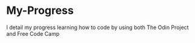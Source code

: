 # My-Progress
I detail my progress learning how to code by using both The Odin Project and Free Code Camp

